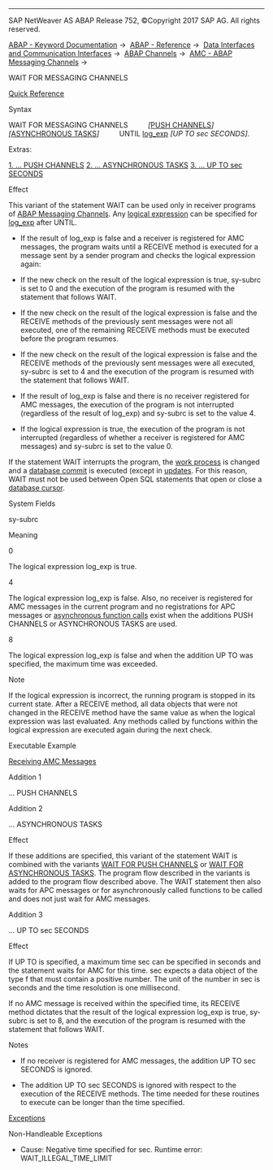   

* * *

SAP NetWeaver AS ABAP Release 752, ©Copyright 2017 SAP AG. All rights reserved.

[ABAP - Keyword Documentation](https://help.sap.com/doc/abapdocu_752_index_htm/7.52/en-US/abenabap.htm) →  [ABAP - Reference](https://help.sap.com/doc/abapdocu_752_index_htm/7.52/en-US/abenabap_reference.htm) →  [Data Interfaces and Communication Interfaces](https://help.sap.com/doc/abapdocu_752_index_htm/7.52/en-US/abenabap_data_communication.htm) →  [ABAP Channels](https://help.sap.com/doc/abapdocu_752_index_htm/7.52/en-US/abenabap_channels.htm) →  [AMC - ABAP Messaging Channels](https://help.sap.com/doc/abapdocu_752_index_htm/7.52/en-US/abenamc.htm) → 

WAIT FOR MESSAGING CHANNELS

[Quick Reference](https://help.sap.com/doc/abapdocu_752_index_htm/7.52/en-US/abapwait_shortref.htm)

Syntax

WAIT FOR MESSAGING CHANNELS
         *\[*[PUSH CHANNELS](https://help.sap.com/doc/abapdocu_752_index_htm/7.52/en-US/abapwait_apc.htm)*\]*
         *\[*[ASYNCHRONOUS TASKS](https://help.sap.com/doc/abapdocu_752_index_htm/7.52/en-US/abapwait_until.htm)*\]*
         UNTIL [log\_exp](https://help.sap.com/doc/abapdocu_752_index_htm/7.52/en-US/abenlogexp.htm) *\[*UP TO sec SECONDS*\]*.

Extras:

[1\. ... PUSH CHANNELS](#!ABAP_ADDITION_1@1@)
[2\. ... ASYNCHRONOUS TASKS](#!ABAP_ADDITION_2@2@)
[3\. ... UP TO sec SECONDS](#!ABAP_ADDITION_3@3@)

Effect

This variant of the statement WAIT can be used only in receiver programs of [ABAP Messaging Channels](https://help.sap.com/doc/abapdocu_752_index_htm/7.52/en-US/abenamc.htm). Any [logical expression](https://help.sap.com/doc/abapdocu_752_index_htm/7.52/en-US/abenlogical_expression_glosry.htm "Glossary Entry") can be specified for [log\_exp](https://help.sap.com/doc/abapdocu_752_index_htm/7.52/en-US/abenlogexp.htm) after UNTIL.

-   If the result of log\_exp is false and a receiver is registered for AMC messages, the program waits until a RECEIVE method is executed for a message sent by a sender program and checks the logical expression again:
    

-   If the new check on the result of the logical expression is true, sy-subrc is set to 0 and the execution of the program is resumed with the statement that follows WAIT.

-   If the new check on the result of the logical expression is false and the RECEIVE methods of the previously sent messages were not all executed, one of the remaining RECEIVE methods must be executed before the program resumes.

-   If the new check on the result of the logical expression is false and the RECEIVE methods of the previously sent messages were all executed, sy-subrc is set to 4 and the execution of the program is resumed with the statement that follows WAIT.

-   If the result of log\_exp is false and there is no receiver registered for AMC messages, the execution of the program is not interrupted (regardless of the result of log\_exp) and sy-subrc is set to the value 4.
    
-   If the logical expression is true, the execution of the program is not interrupted (regardless of whether a receiver is registered for AMC messages) and sy-subrc is set to the value 0.
    

If the statement WAIT interrupts the program, the [work process](https://help.sap.com/doc/abapdocu_752_index_htm/7.52/en-US/abenwork_process_glosry.htm "Glossary Entry") is changed and a [database commit](https://help.sap.com/doc/abapdocu_752_index_htm/7.52/en-US/abendatabase_commit_glosry.htm "Glossary Entry") is executed (except in [updates](https://help.sap.com/doc/abapdocu_752_index_htm/7.52/en-US/abenupdate_glosry.htm "Glossary Entry"). For this reason, WAIT must not be used between Open SQL statements that open or close a [database cursor](https://help.sap.com/doc/abapdocu_752_index_htm/7.52/en-US/abendatabase_cursor_glosry.htm "Glossary Entry").

System Fields

sy-subrc

Meaning

0

The logical expression log\_exp is true.

4

The logical expression log\_exp is false. Also, no receiver is registered for AMC messages in the current program and no registrations for APC messages or [asynchronous function calls](https://help.sap.com/doc/abapdocu_752_index_htm/7.52/en-US/abenasynchronous_rfc_glosry.htm "Glossary Entry") exist when the additions PUSH CHANNELS or ASYNCHRONOUS TASKS are used.

8

The logical expression log\_exp is false and when the addition UP TO was specified, the maximum time was exceeded.

Note

If the logical expression is incorrect, the running program is stopped in its current state. After a RECEIVE method, all data objects that were not changed in the RECEIVE method have the same value as when the logical expression was last evaluated. Any methods called by functions within the logical expression are executed again during the next check.

Executable Example

[Receiving AMC Messages](https://help.sap.com/doc/abapdocu_752_index_htm/7.52/en-US/abenamc_receive_abexa.htm)

Addition 1

... PUSH CHANNELS

Addition 2

... ASYNCHRONOUS TASKS

Effect

If these additions are specified, this variant of the statement WAIT is combined with the variants [WAIT FOR PUSH CHANNELS](https://help.sap.com/doc/abapdocu_752_index_htm/7.52/en-US/abapwait_apc.htm) or [WAIT FOR ASYNCHRONOUS TASKS](https://help.sap.com/doc/abapdocu_752_index_htm/7.52/en-US/abapwait_until.htm). The program flow described in the variants is added to the program flow described above. The WAIT statement then also waits for APC messages or for asynchronously called functions to be called and does not just wait for AMC messages.

Addition 3

... UP TO sec SECONDS

Effect

If UP TO is specified, a maximum time sec can be specified in seconds and the statement waits for AMC for this time. sec expects a data object of the type f that must contain a positive number. The unit of the number in sec is seconds and the time resolution is one millisecond.

If no AMC message is received within the specified time, its RECEIVE method dictates that the result of the logical expression log\_exp is true, sy-subrc is set to 8, and the execution of the program is resumed with the statement that follows WAIT.

Notes

-   If no receiver is registered for AMC messages, the addition UP TO sec SECONDS is ignored.
    
-   The addition UP TO sec SECONDS is ignored with respect to the execution of the RECEIVE methods. The time needed for these routines to execute can be longer than the time specified.
    

[Exceptions](https://help.sap.com/doc/abapdocu_752_index_htm/7.52/en-US/abenabap_language_exceptions.htm)

Non-Handleable Exceptions

-   Cause: Negative time specified for sec.
    Runtime error: WAIT\_ILLEGAL\_TIME\_LIMIT